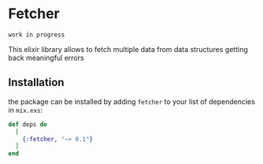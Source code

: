# Fetcher

`work in progress`

This elixir library allows to fetch multiple data from data structures getting back meaningful errors

## Installation

the package can be installed by adding `fetcher` to your list of dependencies in `mix.exs`:

```elixir
def deps do
  [
    {:fetcher, "~> 0.1"}
  ]
end
```
